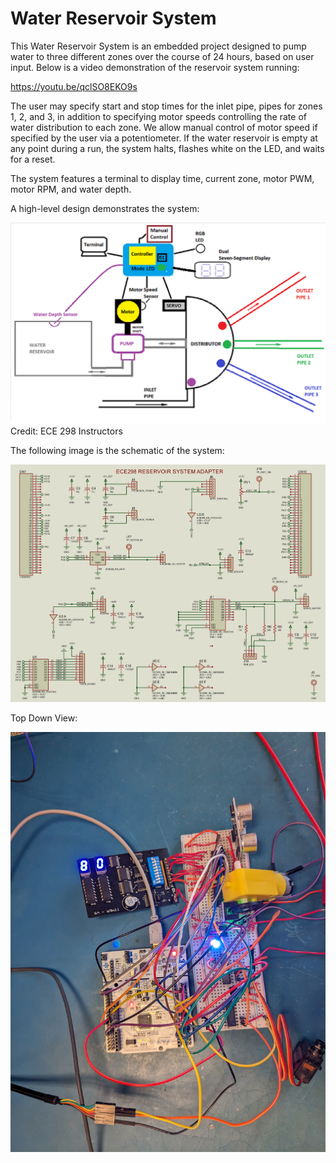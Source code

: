 # Water Reservoir System

This Water Reservoir System is an embedded project designed to pump water to three different zones over the course of 24 hours, based on user input. Below is a video demonstration of the reservoir system running:

https://youtu.be/qclSO8EKO9s

The user may specify start and stop times for the inlet pipe, pipes for zones 1, 2, and 3, in addition to specifying motor speeds controlling the rate of water distribution to each zone. We allow manual control of motor speed if specified by the user via a potentiometer. If the water reservoir is empty at any point during a run, the system halts, flashes white on the LED, and waits for a reset. 

The system features a terminal to display time, current zone, motor PWM, motor RPM, and water depth. 

A high-level design demonstrates the system:

![](Reservoir_System_Sketch.png)
Credit: ECE 298 Instructors

The following image is the schematic of the system:

![](ECE298_RS_Adapter.jpg)

Top Down View:

![](Top_Down_View.jpg)
